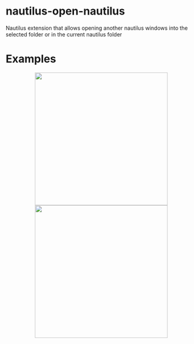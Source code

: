 # nautilus-open-nautilus
Nautilus extension that allows opening another nautilus windows into the selected folder or in the current nautilus folder

# Examples

<p align="center">
  <img src="https://raw.githubusercontent.com/marcvivet/nautilus-open-nautilus/edit/master/res/example_001.png" width="350"/>
  <img src="https://raw.githubusercontent.com/marcvivet/nautilus-open-nautilus/edit/master/res/example_002.png" width="350"/>
</p>
